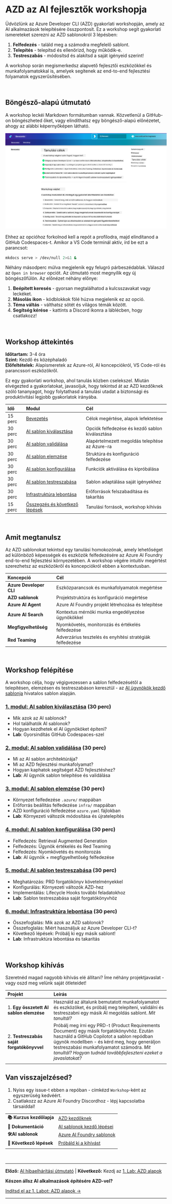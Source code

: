 <!--
CO_OP_TRANSLATOR_METADATA:
{
  "original_hash": "9cc966416ab431c38b2ab863884b196c",
  "translation_date": "2025-09-25T00:50:07+00:00",
  "source_file": "workshop/README.md",
  "language_code": "hu"
}
-->
# AZD az AI fejlesztők workshopja

Üdvözlünk az Azure Developer CLI (AZD) gyakorlati workshopján, amely az AI alkalmazások telepítésére összpontosít. Ez a workshop segít gyakorlati ismereteket szerezni az AZD sablonokról 3 lépésben:

1. **Felfedezés** - találd meg a számodra megfelelő sablont.
1. **Telepítés** - telepítsd és ellenőrizd, hogy működik-e.
1. **Testreszabás** - módosítsd és alakítsd a saját igényeid szerint!

A workshop során megismerkedsz alapvető fejlesztői eszközökkel és munkafolyamatokkal is, amelyek segítenek az end-to-end fejlesztési folyamatok egyszerűsítésében.

<br/>

## Böngésző-alapú útmutató

A workshop leckéi Markdown formátumban vannak. Közvetlenül a GitHub-on böngészheted őket, vagy elindíthatsz egy böngésző-alapú előnézetet, ahogy az alábbi képernyőképen látható.

![Workshop](../../../translated_images/workshop.75906f133e6f8ba07ab0302ce17f67ff90f357513f3d4c4bbafa5978b10f058b.hu.png)

Ehhez az opcióhoz forkolnod kell a repót a profilodra, majd elindítanod a GitHub Codespaces-t. Amikor a VS Code terminál aktív, írd be ezt a parancsot:

```bash title="" linenums="0"
mkdocs serve > /dev/null 2>&1 &
```

Néhány másodperc múlva megjelenik egy felugró párbeszédablak. Válaszd az `Open in browser` opciót. Az útmutató most megnyílik egy új böngészőfülön. Az előnézet néhány előnye:

1. **Beépített keresés** - gyorsan megtalálhatod a kulcsszavakat vagy leckéket.
1. **Másolás ikon** - kódblokkok fölé húzva megjelenik ez az opció.
1. **Téma váltás** - válthatsz sötét és világos témák között.
1. **Segítség kérése** - kattints a Discord ikonra a láblécben, hogy csatlakozz!

<br/>

## Workshop áttekintés

**Időtartam:** 3-4 óra  
**Szint:** Kezdő és középhaladó  
**Előfeltételek:** Alapismeretek az Azure-ról, AI koncepciókról, VS Code-ról és parancssori eszközökről.

Ez egy gyakorlati workshop, ahol tanulás közben cselekszel. Miután elvégezted a gyakorlatokat, javasoljuk, hogy tekintsd át az AZD kezdőknek szóló tananyagot, hogy folytathasd a tanulási utadat a biztonsági és produktivitási legjobb gyakorlatok irányába.

| Idő | Modul  | Cél |
|:---|:---|:---|
| 15 perc | [Bevezetés](docs/instructions/0-Introduction.md) | Célok megértése, alapok lefektetése |
| 30 perc | [AI sablon kiválasztása](docs/instructions/1-Select-AI-Template.md) | Opciók felfedezése és kezdő sablon kiválasztása | 
| 30 perc | [AI sablon validálása](docs/instructions/2-Validate-AI-Template.md) | Alapértelmezett megoldás telepítése az Azure-ra |
| 30 perc | [AI sablon elemzése](docs/instructions/3-Deconstruct-AI-Template.md) | Struktúra és konfiguráció felfedezése |
| 30 perc | [AI sablon konfigurálása](docs/instructions/4-Configure-AI-Template.md) | Funkciók aktiválása és kipróbálása |
| 30 perc | [AI sablon testreszabása](docs/instructions/5-Customize-AI-Template.md) | Sablon adaptálása saját igényekhez |
| 30 perc | [Infrastruktúra lebontása](docs/instructions/6-Teardown-Infrastructure.md) | Erőforrások felszabadítása és takarítás |
| 15 perc | [Összegzés és következő lépések](docs/instructions/7-Wrap-up.md) | Tanulási források, workshop kihívás |

<br/>

## Amit megtanulsz

Az AZD sablonokat tekintsd egy tanulási homokozónak, amely lehetőséget ad különböző képességek és eszközök felfedezésére az Azure AI Foundry end-to-end fejlesztési környezetében. A workshop végére intuitív megértést szerezhetsz az eszközökről és koncepciókról ebben a kontextusban.

| Koncepció  | Cél |
|:---|:---|
| **Azure Developer CLI** | Eszközparancsok és munkafolyamatok megértése |
| **AZD sablonok**| Projektstruktúra és konfiguráció megértése |
| **Azure AI Agent**| Azure AI Foundry projekt létrehozása és telepítése |
| **Azure AI Search**| Kontextus mérnöki munka engedélyezése ügynökökkel |
| **Megfigyelhetőség**| Nyomkövetés, monitorozás és értékelés felfedezése |
| **Red Teaming**| Adverzárius tesztelés és enyhítési stratégiák felfedezése |

<br/>

## Workshop felépítése

A workshop célja, hogy végigvezessen a sablon felfedezésétől a telepítésen, elemzésen és testreszabáson keresztül - az [AI ügynökök kezdő sablonja](https://github.com/Azure-Samples/get-started-with-ai-agents) hivatalos sablon alapján.

### [1. modul: AI sablon kiválasztása](docs/instructions/1-Select-AI-Template.md) (30 perc)

- Mik azok az AI sablonok?
- Hol találhatók AI sablonok?
- Hogyan kezdhetek el AI ügynököket építeni?
- **Lab**: Gyorsindítás GitHub Codespaces-szel

### [2. modul: AI sablon validálása](docs/instructions/2-Validate-AI-Template.md) (30 perc)

- Mi az AI sablon architektúrája?
- Mi az AZD fejlesztési munkafolyamat?
- Hogyan kaphatok segítséget AZD fejlesztéshez?
- **Lab**: AI ügynök sablon telepítése és validálása

### [3. modul: AI sablon elemzése](docs/instructions/3-Deconstruct-AI-Template.md) (30 perc)

- Környezet felfedezése `.azure/` mappában
- Erőforrás beállítás felfedezése `infra/` mappában
- AZD konfiguráció felfedezése `azure.yaml` fájlokban
- **Lab**: Környezeti változók módosítása és újratelepítés

### [4. modul: AI sablon konfigurálása](docs/instructions/4-Configure-AI-Template.md) (30 perc)
- Felfedezés: Retrieval Augmented Generation
- Felfedezés: Ügynök értékelés és Red Teaming
- Felfedezés: Nyomkövetés és monitorozás
- **Lab**: AI ügynök + megfigyelhetőség felfedezése

### [5. modul: AI sablon testreszabása](docs/instructions/5-Customize-AI-Template.md) (30 perc)
- Meghatározás: PRD forgatókönyv követelményekkel
- Konfigurálás: Környezeti változók AZD-hez
- Implementálás: Lifecycle Hooks további feladatokhoz
- **Lab**: Sablon testreszabása saját forgatókönyvhöz

### [6. modul: Infrastruktúra lebontása](docs/instructions/6-Teardown-Infrastructure.md) (30 perc)
- Összefoglalás: Mik azok az AZD sablonok?
- Összefoglalás: Miért használjuk az Azure Developer CLI-t?
- Következő lépések: Próbálj ki egy másik sablont!
- **Lab**: Infrastruktúra lebontása és takarítás

<br/>

## Workshop kihívás

Szeretnéd magad nagyobb kihívás elé állítani? Íme néhány projektjavaslat - vagy oszd meg velünk saját ötleteidet!

| Projekt | Leírás |
|:---|:---|
|1. **Egy összetett AI sablon elemzése** | Használd az általunk bemutatott munkafolyamatot és eszközöket, és próbálj meg telepíteni, validálni és testreszabni egy másik AI megoldás sablont. _Mit tanultál?_|
|2. **Testreszabás saját forgatókönyvvel**  | Próbálj meg írni egy PRD-t (Product Requirements Document) egy másik forgatókönyvhöz. Ezután használd a GitHub Copilotot a sablon repódban ügynök modellben - és kérd meg, hogy generáljon testreszabási munkafolyamatot számodra. _Mit tanultál? Hogyan tudnád továbbfejleszteni ezeket a javaslatokat?_|
| | |

## Van visszajelzésed?

1. Nyiss egy issue-t ebben a repóban - címkézd `Workshop`-ként az egyszerűség kedvéért.
1. Csatlakozz az Azure AI Foundry Discordhoz - lépj kapcsolatba társaiddal!

| | | 
|:---|:---|
| **📚 Kurzus kezdőlapja**| [AZD kezdőknek](../README.md)|
| **📖 Dokumentáció** | [AI sablonok kezdő lépései](https://learn.microsoft.com/en-us/azure/ai-foundry/how-to/develop/ai-template-get-started)|
| **🛠️AI sablonok** | [Azure AI Foundry sablonok](https://ai.azure.com/templates) |
|**🚀 Következő lépések** | [Próbáld ki a kihívást](../../../workshop) |
| | |

<br/>

---

**Előző:** [AI hibaelhárítási útmutató](../docs/troubleshooting/ai-troubleshooting.md) | **Következő:** Kezdj az [1. Lab: AZD alapok](../../../workshop/lab-1-azd-basics)

**Készen állsz AI alkalmazások építésére AZD-vel?**

[Indítsd el az 1. Labot: AZD alapok →](./lab-1-azd-basics/README.md)

---

